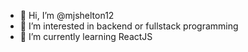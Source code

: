 - 👋 Hi, I’m @mjshelton12
- 👀 I’m interested in backend or fullstack programming
- 🌱 I’m currently learning ReactJS
